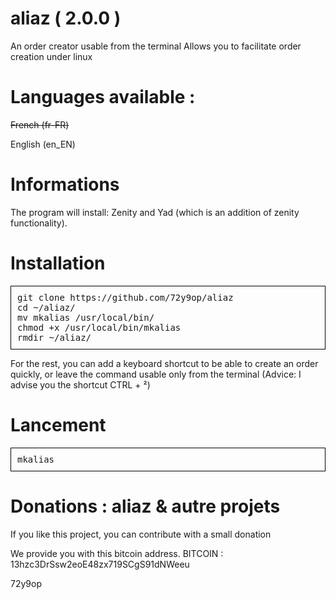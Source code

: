 # aliaz ( 2.0.0 )
An order creator usable from the terminal
Allows you to facilitate order creation under linux

# Languages available :
~~French (fr-FR)~~

English (en_EN)

# Informations
The program will install:
Zenity and Yad (which is an addition of zenity functionality).

# Installation
<pre style=" border: 1px solid black; padding:10px">
git clone https://github.com/72y9op/aliaz 
cd ~/aliaz/ 
mv mkalias /usr/local/bin/ 
chmod +x /usr/local/bin/mkalias
rmdir ~/aliaz/
</pre>
For the rest, you can add a keyboard shortcut to be able to create an order quickly, or leave the command usable only from the terminal
(Advice: I advise you the shortcut CTRL + ²)

# Lancement
<pre style=" border: 1px solid black; padding:10px">
mkalias
</pre>

# Donations : aliaz & autre projets
If you like this project, you can contribute with a small donation

We provide you with this bitcoin address.
BITCOIN : 13hzc3DrSsw2eoE48zx719SCgS91dNWeeu

72y9op
